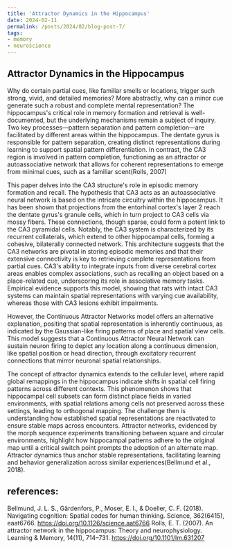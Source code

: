 ```yaml
---
title: 'Attractor Dynamics in the Hippocampus'
date: 2024-02-11
permalink: /posts/2024/02/blog-post-7/
tags:
- memory
- neuroscience
---
```


## Attractor Dynamics in the Hippocampus

Why do certain partial cues, like familiar smells or locations, trigger such strong, vivid, and detailed memories? More abstractly, why can a minor cue generate such a robust and complete mental representation? The hippocampus's critical role in memory formation and retrieval is well-documented, but the underlying mechanisms remain a subject of inquiry. Two key processes—pattern separation and pattern completion—are facilitated by different areas within the hippocampus. The dentate gyrus is responsible for pattern separation, creating distinct representations during learning to support spatial pattern differentiation. In contrast, the CA3 region is involved in pattern completion, functioning as an attractor or autoassociative network that allows for coherent representations to emerge from minimal cues, such as a familiar scent(Rolls, 2007)

This paper delves into the CA3 structure's role in episodic memory formation and recall. The hypothesis that CA3 acts as an autoassociative neural network is based on the intricate circuitry within the hippocampus. It has been shown that projections from the entorhinal cortex's layer 2 reach the dentate gyrus's granule cells, which in turn project to CA3 cells via mossy fibers. These connections, though sparse, could form a potent link to the CA3 pyramidal cells. Notably, the CA3 system is characterized by its recurrent collaterals, which extend to other hippocampal cells, forming a cohesive, bilaterally connected network. This architecture suggests that the CA3 networks are pivotal in storing episodic memories and that their extensive connectivity is key to retrieving complete representations from partial cues. CA3's ability to integrate inputs from diverse cerebral cortex areas enables complex associations, such as recalling an object based on a place-related cue, underscoring its role in associative memory tasks. Empirical evidence supports this model, showing that rats with intact CA3 systems can maintain spatial representations with varying cue availability, whereas those with CA3 lesions exhibit impairments.

However, the Continuous Attractor Networks model offers an alternative explanation, positing that spatial representation is inherently continuous, as indicated by the Gaussian-like firing patterns of place and spatial view cells. This model suggests that a Continuous Attractor Neural Network can sustain neuron firing to depict any location along a continuous dimension, like spatial position or head direction, through excitatory recurrent connections that mirror neuronal spatial relationships.

The concept of attractor dynamics extends to the cellular level, where rapid global remappings in the hippocampus indicate shifts in spatial cell firing patterns across different contexts. This phenomenon shows that hippocampal cell subsets can form distinct place fields in varied environments, with spatial relations among cells not preserved across these settings, leading to orthogonal mapping. The challenge then is understanding how established spatial representations are reactivated to ensure stable maps across encounters. Attractor networks, evidenced by the morph sequence experiments transitioning between square and circular environments, highlight how hippocampal patterns adhere to the original map until a critical switch point prompts the adoption of an alternate map. Attractor dynamics thus anchor stable representations, facilitating learning and behavior generalization across similar experiences(Bellmund et al., 2018).


## references: 
Bellmund, J. L. S., Gärdenfors, P., Moser, E. I., & Doeller, C. F. (2018). Navigating cognition: Spatial codes for human thinking. Science, 362(6415), eaat6766. https://doi.org/10.1126/science.aat6766
Rolls, E. T. (2007). An attractor network in the hippocampus: Theory and neurophysiology. Learning & Memory, 14(11), 714–731. https://doi.org/10.1101/lm.631207



